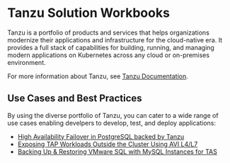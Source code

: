 # Tanzu Solution Workbooks

Tanzu is a portfolio of products and services that helps organizations modernize their applications and infrastructure for the cloud-native era. It provides a full stack of capabilities for building, running, and managing modern applications on Kubernetes across any cloud or on-premises environment.

For more information about Tanzu, see [Tanzu Documentation](https://docs.vmware.com/en/VMware-Tanzu/index.html).

## Use Cases and Best Practices

By using the diverse portfolio of Tanzu, you can cater to a wide range of use cases enabling develpers to develop, test, and deploy applications:

- [High Availability Failover in PostgreSQL backed by Tanzu](./postgres-sql.md)
- [Exposing TAP Workloads Outside the Cluster Using AVI L4/L7](../solution-workbooks/tap-workloads-avi-l4-l7.md)
- [Backing Up & Restoring VMware SQL with MySQL Instances for TAS](../solution-workbooks/backup-vmwaresql-tas.md)

